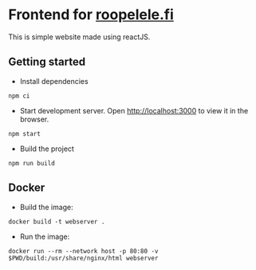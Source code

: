 # Frontend for [roopelele.fi](https://roopelele.fi)

This is simple website made using reactJS.

## Getting started
- Install dependencies
```
npm ci
```
- Start development server. Open [http://localhost:3000](http://localhost:3000) to view it in the browser.

```
npm start
```
- Build the project
```
npm run build
```

## Docker

- Build the image:
```
docker build -t webserver .
```
- Run the image:
```
docker run --rm --network host -p 80:80 -v $PWD/build:/usr/share/nginx/html webserver
```